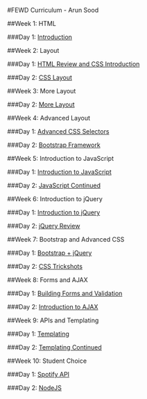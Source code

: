 #FEWD Curriculum - Arun Sood

##Week 1: HTML

###Day 1: [Introduction](week_01_html/01_intro/)

##Week 2: Layout

###Day 1: [HTML Review and CSS Introduction](week_02_layout/02_css_basics/)

###Day 2: [CSS Layout](week_02_layout/04_layout/)

##Week 3: More Layout

###Day 2: [More Layout](week_03_more_layout/05_more_layout/)

##Week 4: Advanced Layout

###Day 1: [Advanced CSS Selectors](week_04_advanced_layout/06_advanced_selectors/)

###Day 2: [Bootstrap Framework](week_04_advanced_layout/07_bootstrap/)

##Week 5: Introduction to JavaScript

###Day 1: [Introduction to JavaScript](week_05_js_intro/08_js_basics/)

###Day 2: [JavaScript Continued](week_05_js_intro/09_dom_manipulation/)

##Week 6: Introduction to jQuery

###Day 1: [Introduction to jQuery](week_06_jquery_intro/10_jquery_intro/)

###Day 2: [jQuery Review](week_06_jquery_intro/11_jquery_review)

##Week 7: Bootstrap and Advanced CSS

###Day 1: [Bootstrap + jQuery](week_07_advanced_css_and_jquery/12_jquery_bootstrap/)

###Day 2: [CSS Trickshots](week_07_advanced_css_and_jquery/13_css_trickshots/)

##Week 8: Forms and AJAX

###Day 1: [Building Forms and Validation](week_08_forms_and_ajax/14_forms/)

###Day 2: [Introduction to AJAX](week_08_forms_and_ajax/15_ajax/)

##Week 9: APIs and Templating

###Day 1: [Templating](week_09_apis_and_templating/16_templating/)

###Day 2: [Templating Continued](week_09_apis_and_templating/17_templating_continued/)

##Week 10: Student Choice

###Day 1: [Spotify API](week_10_student_choice/18_spotify_api/)

###Day 2: [NodeJS](week_10_student_choice/19_node/)